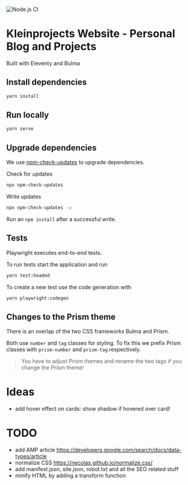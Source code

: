 ![Node.js CI](https://github.com/marcoklein/kleinprojects-website/workflows/Node.js%20CI/badge.svg)

# Kleinprojects Website - Personal Blog and Projects

Built with Eleventy and Bulma

## Install dependencies

```sh
yarn install
```

## Run locally

```sh
yarn serve
```

## Upgrade dependencies

We use [npm-check-updates](https://github.com/raineorshine/npm-check-updates) to upgrade dependencies.

Check for updates

```sh
npx npm-check-updates
```

Write updates

```sh
npx npm-check-updates -u
```

Run an `npm install` after a successful write.

## Tests

Playwright executes end-to-end tests.

To run tests start the application and run

```sh
yarn test:headed
```

To create a new test use the code generation with

```sh
yarn playwright:codegen
```

## Changes to the Prism theme

There is an overlap of the two CSS frameworks Bulma and Prism.

Both use `number` and `tag` classes for styling. To fix this we prefix Prism classes with `prism-number` and `prism-tag` respectively.

> You have to adjust Prism themes and rename the two tags if you change the Prism theme!


# Ideas

- add hover effect on cards: show shadow if hovered over card!

# TODO

- add AMP article https://developers.google.com/search/docs/data-types/article
- normalize CSS https://necolas.github.io/normalize.css/
- add manifest.json, site.json, robot.txt and all the SEO related stuff
- minify HTML by adding a transform function

